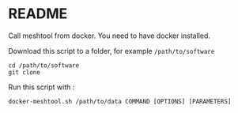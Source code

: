 # README 

Call meshtool from docker. You need to have docker installed. 

Download this script to a folder, for example `/path/to/software`
```shell 
cd /path/to/software 
git clone 
```

Run this script with : 

``` shell
docker-meshtool.sh /path/to/data COMMAND [OPTIONS] [PARAMETERS]
```
